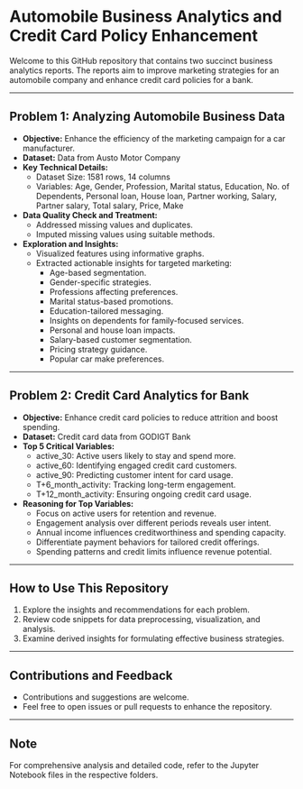 # Automobile Business Analytics and Credit Card Policy Enhancement

Welcome to this GitHub repository that contains two succinct business analytics reports. The reports aim to improve marketing strategies for an automobile company and enhance credit card policies for a bank.

---

## Problem 1: Analyzing Automobile Business Data

- **Objective:** Enhance the efficiency of the marketing campaign for a car manufacturer.
- **Dataset:** Data from Austo Motor Company
- **Key Technical Details:**
  - Dataset Size: 1581 rows, 14 columns
  - Variables: Age, Gender, Profession, Marital status, Education, No. of Dependents, Personal loan, House loan, Partner working, Salary, Partner salary, Total salary, Price, Make
- **Data Quality Check and Treatment:**
  - Addressed missing values and duplicates.
  - Imputed missing values using suitable methods.
- **Exploration and Insights:**
  - Visualized features using informative graphs.
  - Extracted actionable insights for targeted marketing:
    - Age-based segmentation.
    - Gender-specific strategies.
    - Professions affecting preferences.
    - Marital status-based promotions.
    - Education-tailored messaging.
    - Insights on dependents for family-focused services.
    - Personal and house loan impacts.
    - Salary-based customer segmentation.
    - Pricing strategy guidance.
    - Popular car make preferences.

---

## Problem 2: Credit Card Analytics for Bank

- **Objective:** Enhance credit card policies to reduce attrition and boost spending.
- **Dataset:** Credit card data from GODIGT Bank
- **Top 5 Critical Variables:**
  - active_30: Active users likely to stay and spend more.
  - active_60: Identifying engaged credit card customers.
  - active_90: Predicting customer intent for card usage.
  - T+6_month_activity: Tracking long-term engagement.
  - T+12_month_activity: Ensuring ongoing credit card usage.
- **Reasoning for Top Variables:**
  - Focus on active users for retention and revenue.
  - Engagement analysis over different periods reveals user intent.
  - Annual income influences creditworthiness and spending capacity.
  - Differentiate payment behaviors for tailored credit offerings.
  - Spending patterns and credit limits influence revenue potential.

---

## How to Use This Repository

1. Explore the insights and recommendations for each problem.
2. Review code snippets for data preprocessing, visualization, and analysis.
3. Examine derived insights for formulating effective business strategies.

---

## Contributions and Feedback

- Contributions and suggestions are welcome.
- Feel free to open issues or pull requests to enhance the repository.

---

## Note

For comprehensive analysis and detailed code, refer to the Jupyter Notebook files in the respective folders.
